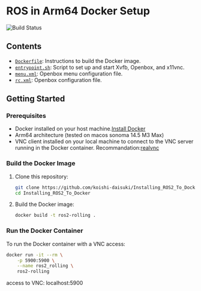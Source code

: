 # ROS in Arm64 Docker Setup

![Build Status](https://github.com/koishi-daisuki/Installing_ROS2_To_Docker/actions/workflows/main.yml/badge.svg)


## Contents

- [`Dockerfile`](Dockerfile): Instructions to build the Docker image.
- [`entrypoint.sh`](config/entrypoint.sh): Script to set up and start Xvfb, Openbox, and x11vnc.
- [`menu.xml`](config/etc/xdg/openbox/menu.xml): Openbox menu configuration file.
- [`rc.xml`](config/etc/xdg/openbox/rc.xml): Openbox configuration file.
## Getting Started

### Prerequisites

- Docker installed on your host machine.[Install Docker](https://docs.docker.com/get-docker/)
- Arm64 architecture (tested on macos sonoma 14.5 M3 Max)
- VNC client installed on your local machine to connect to the VNC server running in the Docker container. Recommandation:[realvnc](https://www.realvnc.com/)

### Build the Docker Image

1. Clone this repository:
    ```bash
    git clone https://github.com/koishi-daisuki/Installing_ROS2_To_Docker
    cd Installing_ROS2_To_Docker
    ```

2. Build the Docker image:
    ```bash
    docker build -t ros2-rolling .
    ```

### Run the Docker Container

To run the Docker container with a VNC access:

```bash
docker run -it --rm \
    -p 5900:5900 \
    --name ros2_rolling \
    ros2-rolling
```
access to VNC:
localhost:5900
